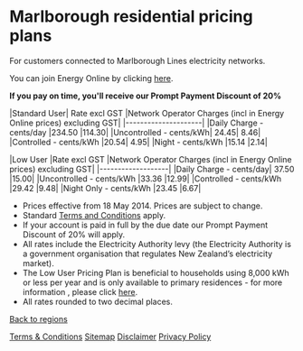 # Marlborough residential pricing plans
For customers connected to Marlborough Lines electricity networks.

You can join Energy Online by clicking [here](http://www.energyonline.co.nz/Default.aspx?tabid=98).

**If you pay on time, you'll receive our Prompt Payment Discount of 20%**

 

|Standard User|	Rate excl GST	|Network Operator Charges (incl in Energy Online prices) excluding GST|
|---------------------|
|Daily Charge - cents/day	|234.50	|114.30|
|Uncontrolled - cents/kWh|	24.45|	8.46|
|Controlled - cents/kWh	|20.54|	4.95|
|Night - cents/kWh	|15.14	|2.14|
 

|Low User	|Rate excl GST	|Network Operator Charges (incl in Energy Online prices) excluding GST|
|-------------------|
|Daily Charge - cents/day|	37.50	|15.00|
|Uncontrolled - cents/kWh	|33.36	|12.99|
|Controlled - cents/kWh	|29.42	|9.48|
|Night Only - cents/kWh	|23.45	|6.67|

- Prices effective from 18 May 2014. Prices are subject to change.
- Standard [Terms and Conditions](http://www.energyonline.co.nz/terms) apply.
- If your account is paid in full by the due date our Prompt Payment Discount of 20% will apply.
- All rates include the Electricity Authority levy (the Electricity Authority is a government organisation that regulates New Zealand’s electricity market).
- The Low User Pricing Plan is beneficial to households using 8,000 kWh or less per year and is only available to primary residences - for more information , please click [here](http://www.energyonline.co.nz/Default.aspx?tabid=148).
- All rates rounded to two decimal places.

[Back to regions](http://www.energyonline.co.nz/residential/pricing_plans/residential_electricity_pricing_plans)

[Terms & Conditions](http://www.energyonline.co.nz/terms)
[Sitemap](http://www.energyonline.co.nz/home/site_map)
[Disclaimer](http://www.energyonline.co.nz/home/site_map/disclaimer)
[Privacy Policy](http://www.energyonline.co.nz/home/site_map/privacy_policy)
